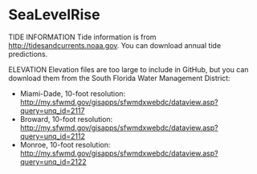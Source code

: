 SeaLevelRise
============

TIDE INFORMATION
Tide information is from http://tidesandcurrents.noaa.gov.
You can download annual tide predictions.

ELEVATION
Elevation files are too large to include in GitHub, but you can download them from the South Florida Water Management District:

* Miami-Dade, 10-foot resolution: http://my.sfwmd.gov/gisapps/sfwmdxwebdc/dataview.asp?query=unq_id=2117
* Broward, 10-foot resolution: http://my.sfwmd.gov/gisapps/sfwmdxwebdc/dataview.asp?query=unq_id=2112
* Monroe, 10-foot resolution: http://my.sfwmd.gov/gisapps/sfwmdxwebdc/dataview.asp?query=unq_id=2122

